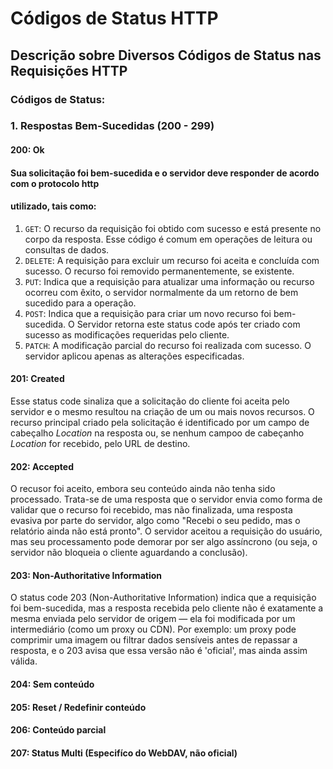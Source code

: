 # Códigos de Status HTTP
## Descrição sobre Diversos Códigos de Status nas Requisições HTTP

### Códigos de Status:

### 1. Respostas Bem-Sucedidas (200 - 299)
#### 200: Ok
#### Sua solicitação foi bem-sucedida e o servidor deve responder de acordo com o protocolo http
#### utilizado, tais como:

1. `GET`: O recurso da requisição foi obtido com sucesso e está presente no corpo da resposta. Esse código é comum em operações de leitura ou consultas de dados.
2. `DELETE`: A requisição para excluir um recurso foi aceita e concluída com sucesso. O recurso foi removido permanentemente, se existente.
3. `PUT`: Indica que a requisição para atualizar uma informação ou recurso ocorreu com êxito, o servidor normalmente da um retorno de bem sucedido para a operação.
4. `POST`: Indica que a requisição para criar um novo recurso foi bem-sucedida. O Servidor retorna este status code após ter criado com sucesso as modificações requeridas pelo cliente.
5. `PATCH`: A modificação parcial do recurso foi realizada com sucesso. O servidor aplicou apenas as alterações especificadas.

#### 201: Created
 Esse status code sinaliza que a solicitação do cliente foi aceita pelo servidor e o mesmo resultou 
 na criação de um ou mais novos recursos. O recurso principal criado pela solicitação é identificado 
 por um campo de cabeçalho *Location* na resposta ou, se nenhum campoo de cabeçanho *Location* for
 recebido, pelo URL de destino.


#### 202: Accepted
O recusor foi aceito, embora seu conteúdo ainda não tenha sido processado. Trata-se de uma resposta que o servidor envia como forma de validar que o recurso foi recebido, mas não finalizada, uma resposta evasiva por parte do servidor, algo como "Recebi o seu pedido, mas o relatório ainda não está pronto". O servidor aceitou a requisição do usuário, mas seu processamento pode demorar por ser algo assíncrono (ou seja, o servidor não bloqueia o cliente aguardando a conclusão).

#### 203: Non-Authoritative Information
O status code 203 (Non-Authoritative Information) indica que a requisição foi bem-sucedida, mas a resposta recebida pelo cliente não é exatamente a mesma enviada pelo servidor de origem — ela foi modificada por um intermediário (como um proxy ou CDN). Por exemplo: um proxy pode comprimir uma imagem ou filtrar dados sensíveis antes de repassar a resposta, e o 203 avisa que essa versão não é 'oficial', mas ainda assim válida.

#### 204: Sem conteúdo
#### 205: Reset / Redefinir conteúdo
#### 206: Conteúdo parcial
#### 207: Status Multi (Especifíco do WebDAV, não oficial)
